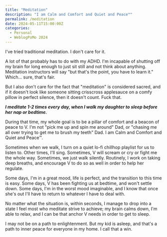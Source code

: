 ```yaml
---
title: "Meditation"
description: "I am Calm and Comfort and Quiet and Peace™"
permalink: /meditation
date: 2024-05-11T15:00:00Z
categories: 
  - Personal
  - WeblogPoMo 2024
---
```


I've tried traditional meditation. I don't care for it.

A lot of that probably has to do with my ADHD. I'm incapable of shutting off my brain for long enough to just sit still and not think about anything. Meditation instructors will say "but that's the point, you have to learn it." Which... sure, that's fair.

But I also don't care for the fact that "meditation" is considered sacred, and if it doesn't look like someone sitting crisscross applesauce on a comfy pillow in perfect silence, then it doesn't count. Fuck that.

***I meditate 1-2 times every day, when I walk my daughter to sleep before her nap or bedtime.***

During that time, my whole goal is to be a pillar of comfort and a beacon of peace to V. I'm not "pick me up and spin me around" Dad, or "chasing me all over trying to get me to brush my teeth" Dad. I am Calm and Comfort and Quiet and Peace™.

Sometimes when we walk, I turn on a quiet lo-fi chillhop playlist for us to listen to. Other times, I'll sing. Sometimes, V will scream or cry or fight me the whole way. Sometimes, we just walk silently. Routinely, I work on taking deep breaths, and encourage V to do so as well in order to help her regulate.

Some days, I'm in a great mood, life is perfect, and the transition to this time is easy. Some days, V has been fighting us at bedtime, and won't settle down. Some days, I'm in the worst mood imaginable, and I know that once she's out I'll have to return to whatever I have to deal with.

No matter what the situation is, within seconds, I manage to drop into a state I feel most who meditate strive to achieve; my brain calms down, I'm able to relax, and I can be that anchor V needs in order to get to sleep.

I may not be on a path to enlightenment. But my kid is asleep, and that's a path to inner peace for everyone in my home. I call that a win.
